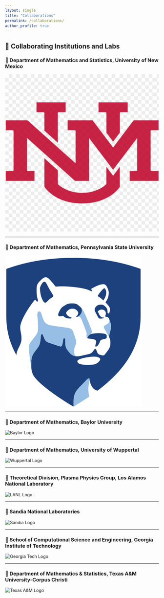 ```yaml
---
layout: single
title: "Collaborations"
permalink: /collaborations/
author_profile: true
---
```


<style>
.page__content img {
  max-width: 200px;
  display: block;
  margin: 10px 0;
}
</style>

## 🤝 Collaborating Institutions and Labs

### 📌 Department of Mathematics and Statistics, University of New Mexico

![UNM Logo](/assets/images/unm-logo.png)

---

### 📌 Department of Mathematics, Pennsylvania State University

![Penn State Logo](/assets/images/pennstate-logo.png)

---

### 📌 Department of Mathematics, Baylor University

![Baylor Logo](/assets/images/baylor-logo.png)

---

### 📌 Department of Mathematics, University of Wuppertal

![Wuppertal Logo](/assets/images/wuppertal-logo.png)

---

### 📌 Theoretical Division, Plasma Physics Group, Los Alamos National Laboratory

![LANL Logo](/assets/images/lanl-logo.png)

---

### 📌 Sandia National Laboratories

![Sandia Logo](/assets/images/sandia-logo.png)

---

### 📌 School of Computational Science and Engineering, Georgia Institute of Technology

![Georgia Tech Logo](/assets/images/gatech-logo.png)

---

### 📌 Department of Mathematics & Statistics, Texas A&M University-Corpus Christi

![Texas A&M  Logo](/assets/images/texasAM-logo.png)
